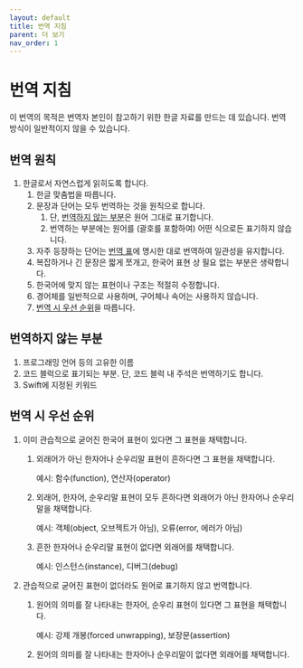 ```yaml
---
layout: default
title: 번역 지침
parent: 더 보기
nav_order: 1
---
```


# 번역 지침

이 번역의 목적은 번역자 본인이 참고하기 위한 한글 자료를 만드는 데 있습니다. 번역 방식이 일반적이지 않을 수 있습니다.

## 번역 원칙

1. 한글로서 자연스럽게 읽히도록 합니다.
   1. 한글 맞춤법을 따릅니다. 
   2. 문장과 단어는 모두 번역하는 것을 원칙으로 합니다.
      1. 단, [번역하지 않는 부분](#번역하지-않는-부분)은 원어 그대로 표기합니다.
      2. 번역하는 부분에는 원어를 (괄호를 포함하여) 어떤 식으로든 표기하지 않습니다.
   3. 자주 등장하는 단어는 [번역 표](terminology.md)에 명시한 대로 번역하여 일관성을 유지합니다. 
   4. 복잡하거나 긴 문장은 짧게 쪼개고, 한국어 표현 상 필요 없는 부분은 생략합니다.
   5. 한국어에 맞지 않는 표현이나 구조는 적절히 수정합니다.
   6. 경어체를 일반적으로 사용하며, 구어체나 속어는 사용하지 않습니다.
   7. [번역 시 우선 순위](#번역-시-우선-순위)을 따릅니다.

## 번역하지 않는 부분

1. 프로그래밍 언어 등의 고유한 이름
2. 코드 블럭으로 표기되는 부분. 단, 코드 블럭 내 주석은 번역하기도 합니다.
3. Swift에 지정된 키워드

## 번역 시 우선 순위

1. 이미 관습적으로 굳어진 한국어 표현이 있다면 그 표현을 채택합니다.
   1. 외래어가 아닌 한자어나 순우리말 표현이 흔하다면 그 표현을 채택합니다.

      예시: 함수(function), 연산자(operator)

   2. 외래어, 한자어, 순우리말 표현이 모두 흔하다면 외래어가 아닌 한자어나 순우리말을 채택합니다.

      예시: 객체(object, 오브젝트가 아님), 오류(error, 에러가 아님)

   3. 흔한 한자어나 순우리말 표현이 없다면 외래어를 채택합니다.

      예시: 인스턴스(instance), 디버그(debug)
2. 관습적으로 굳어진 표현이 없더라도 원어로 표기하지 않고 번역합니다.

   1. 원어의 의미를 잘 나타내는 한자어, 순우리 표현이 있다면 그 표현을 채택합니다.

      예시: 강제 개봉(forced unwrapping), 보장문(assertion)

   2. 원어의 의미를 잘 나타내는 한자어나 순우리말이 없다면 외래어를 채택합니다.

